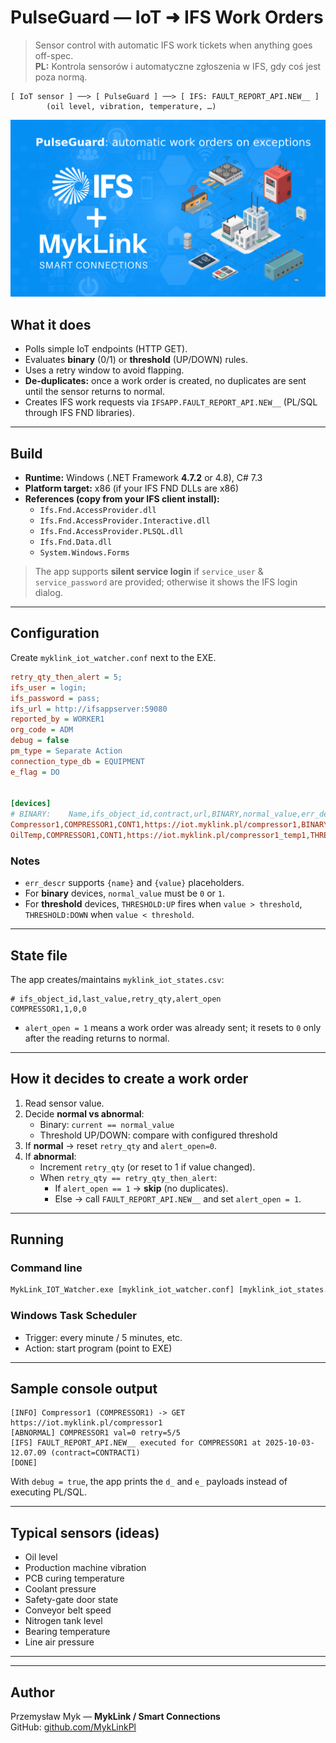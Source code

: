 # PulseGuard — IoT ➜ IFS Work Orders

> Sensor control with automatic IFS work tickets when anything goes off-spec.  
> **PL:** Kontrola sensorów i automatyczne zgłoszenia w IFS, gdy coś jest poza normą.

```
[ IoT sensor ] ──> [ PulseGuard ] ──> [ IFS: FAULT_REPORT_API.NEW__ ]
        (oil level, vibration, temperature, …)
```
![IFS PulseGuard](MykLink_pulseGuard.png)

## What it does
- Polls simple IoT endpoints (HTTP GET).
- Evaluates **binary** (0/1) or **threshold** (UP/DOWN) rules.
- Uses a retry window to avoid flapping.
- **De-duplicates:** once a work order is created, no duplicates are sent until the sensor returns to normal.
- Creates IFS work requests via `IFSAPP.FAULT_REPORT_API.NEW__` (PL/SQL through IFS FND libraries).

---

## Build

- **Runtime:** Windows (.NET Framework **4.7.2** or 4.8), C# 7.3
- **Platform target:** x86 (if your IFS FND DLLs are x86)
- **References (copy from your IFS client install):**
  - `Ifs.Fnd.AccessProvider.dll`
  - `Ifs.Fnd.AccessProvider.Interactive.dll`
  - `Ifs.Fnd.AccessProvider.PLSQL.dll`
  - `Ifs.Fnd.Data.dll`
  - `System.Windows.Forms`

> The app supports **silent service login** if `service_user` & `service_password` are provided; otherwise it shows the IFS login dialog.

---

## Configuration

Create `myklink_iot_watcher.conf` next to the EXE.

```ini
retry_qty_then_alert = 5;
ifs_user = login;
ifs_password = pass;
ifs_url = http://ifsappserver:59080
reported_by = WORKER1
org_code = ADM
debug = false
pm_type = Separate Action
connection_type_db = EQUIPMENT
e_flag = DO


[devices]
# BINARY:    Name,ifs_object_id,contract,url,BINARY,normal_value,err_descr
Compressor1,COMPRESSOR1,CONT1,https://iot.myklink.pl/compressor1,BINARY,1,"URGENT! Oil level too low. Please refill"
OilTemp,COMPRESSOR1,CONT1,https://iot.myklink.pl/compressor1_temp1,THRESHOLD:UP,60.0,"{name}: temperature high = {value}"
```

### Notes
- `err_descr` supports `{name}` and `{value}` placeholders.
- For **binary** devices, `normal_value` must be `0` or `1`.
- For **threshold** devices, `THRESHOLD:UP` fires when `value > threshold`, `THRESHOLD:DOWN` when `value < threshold`.

---

## State file

The app creates/maintains `myklink_iot_states.csv`:

```csv
# ifs_object_id,last_value,retry_qty,alert_open
COMPRESSOR1,1,0,0
```

- `alert_open = 1` means a work order was already sent; it resets to `0` only after the reading returns to normal.

---

## How it decides to create a work order

1. Read sensor value.
2. Decide **normal vs abnormal**:
   - Binary: `current == normal_value`
   - Threshold UP/DOWN: compare with configured threshold
3. If **normal** → reset `retry_qty` and `alert_open=0`.
4. If **abnormal**:
   - Increment `retry_qty` (or reset to 1 if value changed).
   - When `retry_qty == retry_qty_then_alert`:
     - If `alert_open == 1` → **skip** (no duplicates).
     - Else → call `FAULT_REPORT_API.NEW__` and set `alert_open = 1`.

---

## Running

### Command line
```bat
MykLink_IOT_Watcher.exe [myklink_iot_watcher.conf] [myklink_iot_states.csv]
```

### Windows Task Scheduler
- Trigger: every minute / 5 minutes, etc.
- Action: start program (point to EXE)

---

## Sample console output

```
[INFO] Compressor1 (COMPRESSOR1) -> GET https://iot.myklink.pl/compressor1
[ABNORMAL] COMPRESSOR1 val=0 retry=5/5
[IFS] FAULT_REPORT_API.NEW__ executed for COMPRESSOR1 at 2025-10-03-12.07.09 (contract=CONTRACT1)
[DONE]
```

With `debug = true`, the app prints the `d_` and `e_` payloads instead of executing PL/SQL.

---



## Typical sensors (ideas)

- Oil level
- Production machine vibration
- PCB curing temperature
- Coolant pressure
- Safety-gate door state
- Conveyor belt speed
- Nitrogen tank level
- Bearing temperature
- Line air pressure

---

---

## Author

Przemysław Myk — **MykLink / Smart Connections**  
GitHub: [github.com/MykLinkPl](https://github.com/MykLinkPl)
